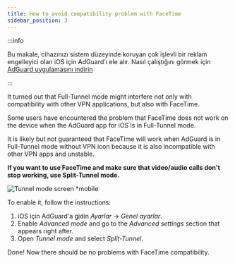 ```yaml
---
title: How to avoid compatibility problem with FaceTime
sidebar_position: 3
---
```


:::info

Bu makale, cihazınızı sistem düzeyinde koruyan çok işlevli bir reklam engelleyici olan iOS için AdGuard'ı ele alır. Nasıl çalıştığını görmek için [AdGuard uygulamasını indirin](https://adguard.com/download.html?auto=true)

:::

It turned out that Full-Tunnel mode might interfere not only with compatibility with other VPN applications, but also with FaceTime.

Some users have encountered the problem that FaceTime does not work on the device when the AdGuard app for iOS is in Full-Tunnel mode.

It is likely but not guaranteed that FaceTime will work when AdGuard is in Full-Tunnel mode without VPN icon because it is also incompatible with other VPN apps and unstable.

**If you want to use FaceTime and make sure that video/audio calls don't stop working, use Split-Tunnel mode.**

![Tunnel mode screen *mobile](https://cdn.adtidy.org/public/Adguard/kb/newscreenshots/Ru/iOS/tunnel-mode.PNG?!)

To enable it, follow the instructions:
1. iOS için AdGuard'a gidin *Ayarlar* → *Genel ayarlar*.
2. Enable *Advanced mode* and go to the *Advanced settings* section that appears right after.
3. Open *Tunnel mode* and select *Split-Tunnel*.

Done! Now there should be no problems with FaceTime compatibility.
